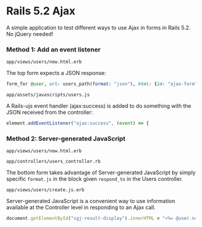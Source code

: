 # Rails 5.2 Ajax

A simple application to test different ways to use Ajax in forms in Rails 5.2. No jQuery needed!

### Method 1: Add an event listener

``app/views/users/new.html.erb``

The top form expects a JSON response:

```ruby
form_for @user, url: users_path(format: "json"), html: {id: "ajax-form"}, remote: true do |f|
```

``app/assets/javascripts/users.js``

A Rails-ujs event handler (ajax:success) is added to do something with the JSON received from the controller:

```javascript
element.addEventListener("ajax:success", (event) => {
```

### Method 2: Server-generated JavaScript

``app/views/users/new.html.erb``

``app/controllers/users_controller.rb``

The bottom form takes advantage of Server-generated JavaScript by simply specific ``format.js`` in the block given ``respond_to`` in the Users controller.

``app/views/users/create.js.erb``

Server-generated JavaScript is a convenient way to use information available at the Controller level in responding to an Ajax call.

```ruby
document.getElementById("sgj-result-display").innerHTML = "<%= @user.name %>";
```
